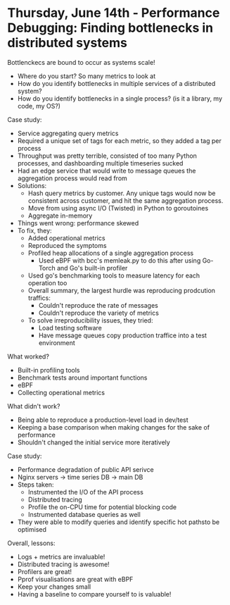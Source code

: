 # Thursday, June 14th - Performance Debugging: Finding bottlenecks in distributed systems

Bottlenckecs are bound to occur as systems scale!
  - Where do you start? So many metrics to look at
  - How do you identify bottlenecks in multiple services of a distributed system?
  - How do you identify bottlenecks in a single process? (is it a library, my code, my OS?)

Case study:
  - Service aggregating query metrics
  - Required a unique set of tags for each metric, so they added a tag per process
  - Throughput was pretty terrible, consisted of too many Python processes, and dashboarding multiple timeseries sucked
  - Had an edge service that would write to message queues the aggregation process would read from
  - Solutions:
    - Hash query metrics by customer. Any unique tags would now be consistent across customer, and hit the same aggregation process.
    - Move from using async I/O (Twisted) in Python to goroutoines
    - Aggregate in-memory
  - Things went wrong: performance skewed
  - To fix, they:
    - Added operational metrics
    - Reproduced the symptoms
    - Profiled heap allocations of a single aggregation process
      - Used eBPF with bcc's memleak.py to do this after using Go-Torch and Go's built-in profiler
    - Used go's benchmarking tools to measure latency for each operation too
    - Overall summary, the largest hurdle was reproducing prodcution traffics:
      - Couldn't reproduce the rate of messages
      - Couldn't reproduce the variety of metrics
    - To solve irreproducibility issues, they tried:
      - Load testing software
      - Have message queues copy production traffice into a test environment

What worked?
  - Built-in profiling tools
  - Benchmark tests around important functions
  - eBPF
  - Collecting operational metrics

What didn't work?
  - Being able to reproduce a production-level load in dev/test
  - Keeping a base comparison when making changes for the sake of performance
  - Shouldn't changed the initial service more iteratively

Case study:
  - Performance degradation of public API serivce
  - Nginx servers -> time series DB -> main DB
  - Steps taken:
    - Instrumented the I/O of the API process
    - Distributed tracing
    - Profile the on-CPU time for potential blocking code
    - Instrumented database queries as well
  - They were able to modify queries and identify specific hot pathsto be optimised

Overall, lessons:
  - Logs + metrics are invaluable!
  - Distributed tracing is awesome!
  - Profilers are great!
  - Pprof visualisations are great with eBPF
  - Keep your changes small
  - Having a baseline to compare yourself to is valuable!
